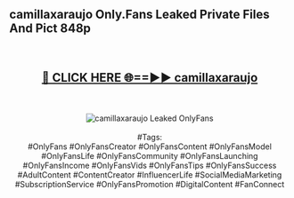 <h2>camillaxaraujo Only.Fans Leaked Private Files And Pict 848p</h2>
<br>
<div align="center">
<h2><a href="https://mediafiles.top/camillaxaraujo" rel="nofollow">🔴 CLICK HERE 🌐==►► camillaxaraujo</a></h2>
<br>
<br>
<a href="https://mediafiles.top/camillaxaraujo" rel="nofollow" data-target="animated-image.originalLink"><img src="https://i.ibb.co.com/WyWwxjT/player-gif2.gif" alt="camillaxaraujo Leaked OnlyFans" style="max-width: 100%; display: inline-block;" data-target="animated-image.originalImage"></a>
<br><br>
#Tags:
<br>
#OnlyFans #OnlyFansCreator #OnlyFansContent #OnlyFansModel #OnlyFansLife #OnlyFansCommunity #OnlyFansLaunching #OnlyFansIncome #OnlyFansVids #OnlyFansTips #OnlyFansSuccess #AdultContent #ContentCreator #InfluencerLife #SocialMediaMarketing #SubscriptionService #OnlyFansPromotion #DigitalContent #FanConnect
</div>
<br>